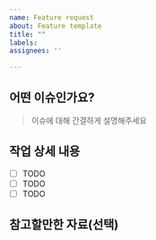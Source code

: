 ```yaml
---
name: Feature request
about: Feature template
title: ""
labels: 
assignees: ''

---
```


## 어떤 이슈인가요?

> 이슈에 대해 간결하게 설명해주세요

## 작업 상세 내용

- [ ] TODO
- [ ] TODO
- [ ] TODO

## 참고할만한 자료(선택)
